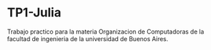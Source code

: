 # TP1-Julia
Trabajo practico para la materia Organizacion de Computadoras de la facultad de ingenieria de la universidad de Buenos Aires.
